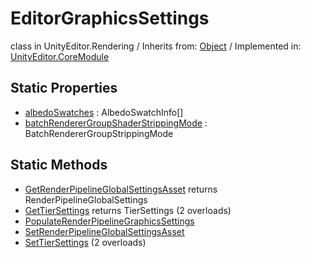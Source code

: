 # EditorGraphicsSettings
class in UnityEditor.Rendering
 / Inherits from: <a href="https://docs.unity3d.com/6000.1/Documentation/ScriptReference/Object.html">Object</a> / Implemented in: <a href="https://docs.unity3d.com/6000.1/Documentation/ScriptReference/UnityEditor.CoreModule.html">UnityEditor.CoreModule</a>

## Static Properties
- <a href="https://docs.unity3d.com/6000.1/Documentation/ScriptReference/EditorGraphicsSettings-albedoSwatches.html">albedoSwatches</a> : AlbedoSwatchInfo[]
- <a href="https://docs.unity3d.com/6000.1/Documentation/ScriptReference/EditorGraphicsSettings-batchRendererGroupShaderStrippingMode.html">batchRendererGroupShaderStrippingMode</a> : BatchRendererGroupStrippingMode

## Static Methods
- <a href="https://docs.unity3d.com/6000.1/Documentation/ScriptReference/EditorGraphicsSettings.GetRenderPipelineGlobalSettingsAsset.html">GetRenderPipelineGlobalSettingsAsset</a> returns RenderPipelineGlobalSettings
- <a href="https://docs.unity3d.com/6000.1/Documentation/ScriptReference/EditorGraphicsSettings.GetTierSettings.html">GetTierSettings</a> returns TierSettings (2 overloads)
- <a href="https://docs.unity3d.com/6000.1/Documentation/ScriptReference/EditorGraphicsSettings.PopulateRenderPipelineGraphicsSettings.html">PopulateRenderPipelineGraphicsSettings</a>
- <a href="https://docs.unity3d.com/6000.1/Documentation/ScriptReference/EditorGraphicsSettings.SetRenderPipelineGlobalSettingsAsset.html">SetRenderPipelineGlobalSettingsAsset</a>
- <a href="https://docs.unity3d.com/6000.1/Documentation/ScriptReference/EditorGraphicsSettings.SetTierSettings.html">SetTierSettings</a> (2 overloads)

